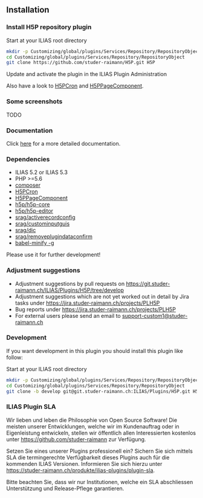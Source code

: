 ## Installation

### Install H5P repository plugin
Start at your ILIAS root directory
```bash
mkdir -p Customizing/global/plugins/Services/Repository/RepositoryObject
cd Customizing/global/plugins/Services/Repository/RepositoryObject
git clone https://github.com/studer-raimann/H5P.git H5P
```
Update and activate the plugin in the ILIAS Plugin Administration

Also have a look to [H5PCron](https://github.com/studer-raimann/H5PCron) and [H5PPageComponent](https://github.com/studer-raimann/H5PPageComponent).

### Some screenshots
TODO

### Documentation
Click [here](./doc/Documentation.pdf) for a more detailed documentation.

### Dependencies
* ILIAS 5.2 or ILIAS 5.3
* PHP >=5.6
* [composer](https://getcomposer.org)
* [H5PCron](https://github.com/studer-raimann/H5PCron)
* [H5PPageComponent](https://github.com/studer-raimann/H5PPageComponent)
* [h5p/h5p-core](https://packagist.org/packages/h5p/h5p-core)
* [h5p/h5p-editor](https://packagist.org/packages/h5p/h5p-editor)
* [srag/activerecordconfig](https://packagist.org/packages/srag/activerecordconfig)
* [srag/custominputguis](https://packagist.org/packages/srag/custominputguis)
* [srag/dic](https://packagist.org/packages/srag/dic)
* [srag/removeplugindataconfirm](https://packagist.org/packages/srag/removeplugindataconfirm)
* [babel-minify -g](https://www.npmjs.com/package/babel-minify)

Please use it for further development!

### Adjustment suggestions
* Adjustment suggestions by pull requests on https://git.studer-raimann.ch/ILIAS/Plugins/H5P/tree/develop
* Adjustment suggestions which are not yet worked out in detail by Jira tasks under https://jira.studer-raimann.ch/projects/PLH5P
* Bug reports under https://jira.studer-raimann.ch/projects/PLH5P
* For external users please send an email to support-custom1@studer-raimann.ch

### Development
If you want development in this plugin you should install this plugin like follow:

Start at your ILIAS root directory
```bash
mkdir -p Customizing/global/plugins/Services/Repository/RepositoryObject
cd Customizing/global/plugins/Services/Repository/RepositoryObject
git clone -b develop git@git.studer-raimann.ch:ILIAS/Plugins/H5P.git H5P
```

### ILIAS Plugin SLA
Wir lieben und leben die Philosophie von Open Source Software! Die meisten unserer Entwicklungen, welche wir im Kundenauftrag oder in Eigenleistung entwickeln, stellen wir öffentlich allen Interessierten kostenlos unter https://github.com/studer-raimann zur Verfügung.

Setzen Sie eines unserer Plugins professionell ein? Sichern Sie sich mittels SLA die termingerechte Verfügbarkeit dieses Plugins auch für die kommenden ILIAS Versionen. Informieren Sie sich hierzu unter https://studer-raimann.ch/produkte/ilias-plugins/plugin-sla.

Bitte beachten Sie, dass wir nur Institutionen, welche ein SLA abschliessen Unterstützung und Release-Pflege garantieren.
